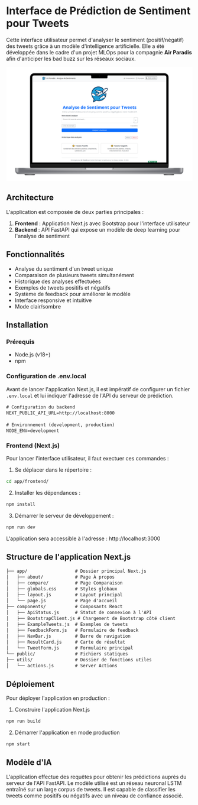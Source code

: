 # Interface de Prédiction de Sentiment pour Tweets

Cette interface utilisateur permet d'analyser le sentiment (positif/négatif) des tweets grâce à un modèle d'intelligence artificielle. Elle a été développée dans le cadre d'un projet MLOps pour la compagnie **Air Paradis** afin d'anticiper les bad buzz sur les réseaux sociaux.

![App Mockup](images/app-mockup-02-transparent.png)

## Architecture

L'application est composée de deux parties principales :

1. **Frontend** : Application Next.js avec Bootstrap pour l'interface utilisateur
2. **Backend** : API FastAPI qui expose un modèle de deep learning pour l'analyse de sentiment

## Fonctionnalités

- Analyse du sentiment d'un tweet unique
- Comparaison de plusieurs tweets simultanément
- Historique des analyses effectuées
- Exemples de tweets positifs et négatifs
- Système de feedback pour améliorer le modèle
- Interface responsive et intuitive
- Mode clair/sombre

## Installation

### Prérequis

- Node.js (v18+)
- npm

### Configuration de .env.local

Avant de lancer l'application Next.js, il est impératif de configurer un fichier `.env.local` et lui indiquer l'adresse de l'API du serveur de prédiction. 

```
# Configuration du backend
NEXT_PUBLIC_API_URL=http://localhost:8000

# Environnement (development, production)
NODE_ENV=development
```

### Frontend (Next.js)

Pour lancer l'interface utilisateur, il faut exectuer ces commandes :

1. Se déplacer dans le répertoire : 
```bash
cd app/frontend/
```

2. Installer les dépendances :
```bash
npm install
```

3. Démarrer le serveur de développement :
```bash
npm run dev
```

L'application sera accessible à l'adresse : http://localhost:3000

## Structure de l'application Next.js

```
├── app/                  # Dossier principal Next.js
│   ├── about/            # Page À propos
│   ├── compare/          # Page Comparaison
│   ├── globals.css       # Styles globaux
│   ├── layout.js         # Layout principal
│   └── page.js           # Page d'accueil
├── components/           # Composants React
│   ├── ApiStatus.js      # Statut de connexion à l'API
│   ├── BootstrapClient.js # Chargement de Bootstrap côté client
│   ├── ExampleTweets.js  # Exemples de tweets
│   ├── FeedbackForm.js   # Formulaire de feedback
│   ├── NavBar.js         # Barre de navigation
│   ├── ResultCard.js     # Carte de résultat
│   └── TweetForm.js      # Formulaire principal
└── public/               # Fichiers statiques
├── utils/                # Dossier de fonctions utiles
│   └── actions.js        # Server Actions
```

## Déploiement

Pour déployer l'application en production :

1. Construire l'application Next.js
```bash
npm run build
```

2. Démarrer l'application en mode production
```bash
npm start
```

## Modèle d'IA

L'application effectue des requêtes pour obtenir les prédictions auprès du serveur de l'API FastAPI. Le modèle utilisé est un réseau neuronal LSTM entraîné sur un large corpus de tweets. Il est capable de classifier les tweets comme positifs ou négatifs avec un niveau de confiance associé.
